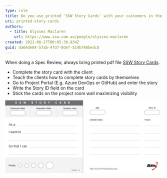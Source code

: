 ```yaml
---
type: rule
title: Do you use printed 'SSW Story Cards' with your customers in the Spec Review?
uri: printed-story-cards
authors:
  - title: Ulysses Maclaren
    url: https://www.ssw.com.au/people/ulysses-maclaren
created: 2021-08-27T00:05:39.834Z
guid: da64de84-57ab-4fd7-8def-514b746bedc8
---
```

When doing a Spec Review, always bring printed pdf file [SSW Story Cards](SSWStoryCard.pdf).

<!--endintro-->

* Complete the story card with the client
* Teach the clients how to complete story cards by themselves
* Go to Project Portal (E.g. Azure DevOps or GitHub) and enter the story
* Write the Story ID field on the card
* Stick the cards on the project room wall maximizing visibility

![Figure: SSW Story Card](sswstorycard.jpeg)
